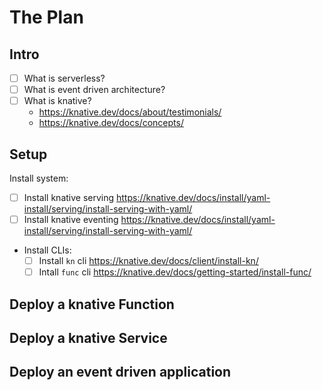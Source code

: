 # The Plan

## Intro

- [ ] What is serverless?
- [ ] What is event driven architecture?
- [ ] What is knative?
  - https://knative.dev/docs/about/testimonials/
  - https://knative.dev/docs/concepts/

## Setup

Install system:

- [ ] Install knative serving https://knative.dev/docs/install/yaml-install/serving/install-serving-with-yaml/
- [ ] Install knative eventing https://knative.dev/docs/install/yaml-install/serving/install-serving-with-yaml/
- Install CLIs:
  - [ ] Install `kn` cli https://knative.dev/docs/client/install-kn/
  - [ ] Intall `func` cli https://knative.dev/docs/getting-started/install-func/

## Deploy a knative Function

## Deploy a knative Service

## Deploy an event driven application
